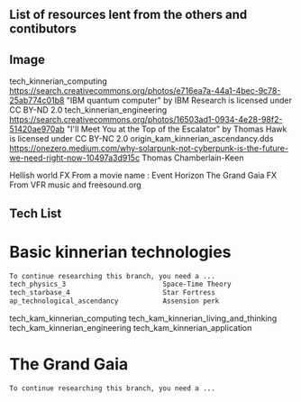 ## List of resources lent from the others and contibutors

## Image

tech_kinnerian_computing               https://search.creativecommons.org/photos/e716ea7a-44a1-4bec-9c78-25ab774c01b8  "IBM quantum computer" by IBM Research is licensed under CC BY-ND 2.0
tech_kinnerian_engineering             https://search.creativecommons.org/photos/16503ad1-0934-4e28-98f2-51420ae970ab  "I'll Meet You at the Top of the Escalator" by Thomas Hawk is licensed under CC BY-NC 2.0
origin_kam_kinnerian_ascendancy.dds    https://onezero.medium.com/why-solarpunk-not-cyberpunk-is-the-future-we-need-right-now-10497a3d915c   Thomas Chamberlain-Keen

Hellish world FX               From a movie name : Event Horizon
The Grand Gaia FX			   From VFR music and freesound.org

## Tech List
# Basic kinnerian technologies

```bash
To continue researching this branch, you need a ...
tech_physics_3                        Space-Time Theory
tech_starbase_4						  Star Fortress
ap_technological_ascendancy           Assension perk
```

tech_kam_kinnerian_computing 
tech_kam_kinnerian_living_and_thinking
tech_kam_kinnerian_engineering 
tech_kam_kinnerian_application

# The Grand Gaia

```bash
To continue researching this branch, you need a ...
```
tech_kam_the_grand_gaia_concept
tech_kam_the_grand_gaia_infrastructure_investment
tech_kam_the_grand_gaia_application
tech_kam_the_grand_gaia_terraform

# Nightmare Technology

```bash
To continue researching this branch, you need an assension perk "Become The Crisis"
```

tech_kam_nightmare_warfare
tech_kam_nightmare_brain_nuke
tech_kam_nightmare_weaponry
tech_kam_nightmare_application   // Make other empire opinion decrease by 20


tech_kam_nightmare_planet_bombardment  // Allow Nightmare Bombardment
